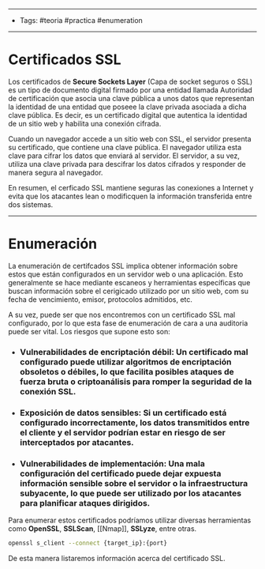 -----
- Tags: #teoria #practica #enumeration 
- -----

# Certificados SSL 

Los certificados de **Secure Sockets Layer** (Capa de socket seguros o SSL) es un tipo de documento digital firmado por una entidad llamada Autoridad de certificación que asocia una clave pública a unos datos que representan la identidad de una entidad que poseee la clave privada asociada a dicha clave pública. Es decir, es un certificado digital que autentica la identidad de un sitio web y habilita una conexión cifrada. 

Cuando un navegador accede a un sitio web con SSL, el servidor presenta su certificado, que contiene una clave pública. El navegador utiliza esta clave para cifrar los datos que enviará al servidor. El servidor, a su vez, utiliza una clave privada para descifrar los datos cifrados y responder de manera segura al navegador. 

En resumen, el cerficado SSL mantiene seguras las conexiones a Internet y evita que los atacantes lean o modificquen la información transferida entre dos sistemas. 

-----

# Enumeración 

La enumeración de certifcados SSL implica obtener información sobre estos que están configurados en un servidor web o una aplicación. Esto generalmente se hace mediante escaneos y herramientas específicas que buscan información sobre el cerigicado utilizado por un sitio web, com su fecha de vencimiento, emisor, protocolos admitidos, etc. 

A su vez, puede ser que nos encontremos con un certificado SSL mal configurado, por lo que esta fase de enumeración de cara a una auditoria puede ser vital. Los riesgos que supone esto son: 

- ### **Vulnerabilidades de encriptación débil:** Un certificado mal configurado puede utilizar algoritmos de encriptación obsoletos o débiles, lo que facilita posibles ataques de fuerza bruta o criptoanálisis para romper la seguridad de la conexión SSL. 
- ### **Exposición de datos sensibles:** Si un certificado está configurado incorrectamente, los datos transmitidos entre el cliente y el servidor podrían estar en riesgo de ser interceptados por atacantes. 
- ### **Vulnerabilidades de implementación:** Una mala configuración del certificado puede dejar expuesta información sensible sobre el servidor o la infraestructura subyacente, lo que puede ser utilizado por los atacantes para planificar ataques dirigidos. 

Para enumerar estos certificados podríamos utilizar diversas herramientas como **OpenSSL**, **SSLScan**, [[Nmap]], **SSLyze**, entre otras.

```bash
openssl s_client --connect {target_ip}:{port}
```

De esta manera listaremos información acerca del certificado SSL. 

